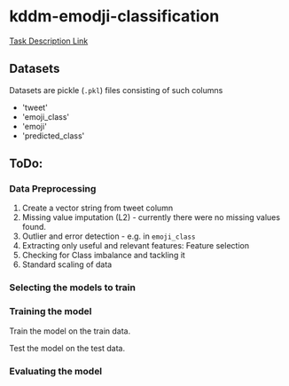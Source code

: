 # kddm-emodji-classification

[Task Description Link](https://tc.tugraz.at/main/mod/page/view.php?id=165308)
## Datasets

Datasets are pickle (`.pkl`) files consisting of such columns

- 'tweet'
- 'emoji_class'
- 'emoji'
- 'predicted_class'

## ToDo:

### Data Preprocessing
1. Create a vector string from tweet column
2. Missing value imputation (L2) - currently there were no missing values found.
3. Outlier and error detection - e.g. in `emoji_class`
4. Extracting only useful and relevant features: Feature selection
5. Checking for Class imbalance and tackling it
6. Standard scaling of data

### Selecting the models to train
### Training the model
Train the model on the train data.

Test the model on the test data.

### Evaluating the model


